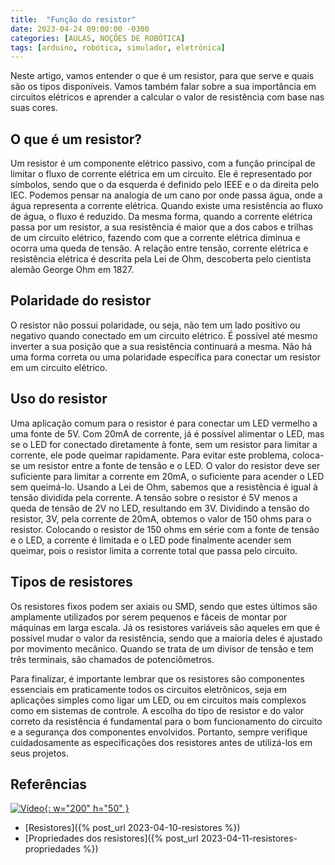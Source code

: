 ```yaml
---
title:  "Função do resistor"
date: 2023-04-24 09:00:00 -0300
categories: [AULAS, NOÇÕES DE ROBÓTICA]
tags: [arduino, robótica, simulador, eletrônica]
---
```

Neste artigo, vamos entender o que é um resistor, para que serve e quais são os tipos disponíveis. Vamos também falar sobre a sua importância em circuitos elétricos e aprender a calcular o valor de resistência com base nas suas cores.

## O que é um resistor?

Um resistor é um componente elétrico passivo, com a função principal de limitar o fluxo de corrente elétrica em um circuito. Ele é representado por símbolos, sendo que o da esquerda é definido pelo IEEE e o da direita pelo IEC. Podemos pensar na analogia de um cano por onde passa água, onde a água representa a corrente elétrica. Quando existe uma resistência ao fluxo de água, o fluxo é reduzido. Da mesma forma, quando a corrente elétrica passa por um resistor, a sua resistência é maior que a dos cabos e trilhas de um circuito elétrico, fazendo com que a corrente elétrica diminua e ocorra uma queda de tensão. A relação entre tensão, corrente elétrica e resistência elétrica é descrita pela Lei de Ohm, descoberta pelo cientista alemão George Ohm em 1827.

## Polaridade do resistor

O resistor não possui polaridade, ou seja, não tem um lado positivo ou negativo quando conectado em um circuito elétrico. É possível até mesmo inverter a sua posição que a sua resistência continuará a mesma. Não há uma forma correta ou uma polaridade específica para conectar um resistor em um circuito elétrico.

## Uso do resistor

Uma aplicação comum para o resistor é para conectar um LED vermelho a uma fonte de 5V. Com 20mA de corrente, já é possível alimentar o LED, mas se o LED for conectado diretamente à fonte, sem um resistor para limitar a corrente, ele pode queimar rapidamente. Para evitar este problema, coloca-se um resistor entre a fonte de tensão e o LED. O valor do resistor deve ser suficiente para limitar a corrente em 20mA, o suficiente para acender o LED sem queimá-lo. Usando a Lei de Ohm, sabemos que a resistência é igual à tensão dividida pela corrente. A tensão sobre o resistor é 5V menos a queda de tensão de 2V no LED, resultando em 3V. Dividindo a tensão do resistor, 3V, pela corrente de 20mA, obtemos o valor de 150 ohms para o resistor. Colocando o resistor de 150 ohms em série com a fonte de tensão e o LED, a corrente é limitada e o LED pode finalmente acender sem queimar, pois o resistor limita a corrente total que passa pelo circuito.

## Tipos de resistores

Os resistores fixos podem ser axiais ou SMD, sendo que estes últimos são amplamente utilizados por serem pequenos e fáceis de montar por máquinas em larga escala. Já os resistores variáveis são aqueles em que é possível mudar o valor da resistência, sendo que a maioria deles é ajustado por movimento mecânico. Quando se trata de um divisor de tensão e tem três terminais, são chamados de potenciômetros. 

Para finalizar, é importante lembrar que os resistores são componentes essenciais em praticamente todos os circuitos eletrônicos, seja em aplicações simples como ligar um LED, ou em circuitos mais complexos como em sistemas de controle. A escolha do tipo de resistor e do valor correto da resistência é fundamental para o bom funcionamento do circuito e a segurança dos componentes envolvidos. Portanto, sempre verifique cuidadosamente as especificações dos resistores antes de utilizá-los em seus projetos.

## Referências

[![Vídeo](http://img.youtube.com/vi/xK1xe5gsfVk/0.jpg){: w="200" h="50" }](http://www.youtube.com/watch?v=xK1xe5gsfVk)

- [Resistores]({% post_url 2023-04-10-resistores %})
- [Propriedades dos resistores]({% post_url 2023-04-11-resistores-propriedades %})
